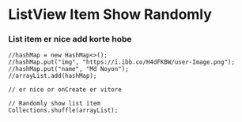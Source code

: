 # ListView Item Show Randomly

### List item er nice add korte hobe

```
//hashMap = new HashMap<>();
//hashMap.put("img", "https://i.ibb.co/H4dFKBW/user-Image.png");
//hashMap.put("name", "Md Noyon");
//arrayList.add(hashMap);

// er nice or onCreate er vitore

// Randomly show list item
Collections.shuffle(arrayList);

```
